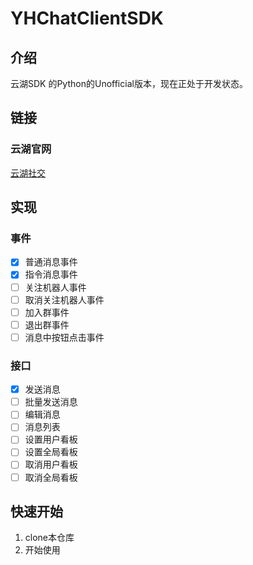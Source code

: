 # YHChatClientSDK

## 介绍

云湖SDK 的Python的Unofficial版本，现在正处于开发状态。

## 链接

### 云湖官网

[云湖社交](https://www.yhchat.com/)

## 实现

### 事件

- [x] 普通消息事件
- [x] 指令消息事件
- [ ] 关注机器人事件
- [ ] 取消关注机器人事件
- [ ] 加入群事件
- [ ] 退出群事件
- [ ] 消息中按钮点击事件

### 接口

- [x] 发送消息
- [ ] 批量发送消息
- [ ] 编辑消息
- [ ] 消息列表
- [ ] 设置用户看板
- [ ] 设置全局看板
- [ ] 取消用户看板
- [ ] 取消全局看板

## 快速开始

1. clone本仓库
2. 开始使用
